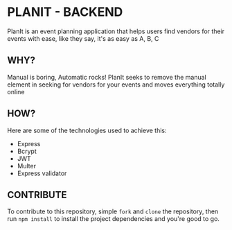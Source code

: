 # PLANIT - BACKEND
PlanIt is an event planning application that helps users find vendors for their events with ease, like they say, it's as easy as A, B, C

## WHY?
Manual is boring, Automatic rocks! PlanIt seeks to remove the manual element in seeking for vendors for your events and moves everything totally online

## HOW?
Here are some of the technologies used to achieve this: 
- Express
- Bcrypt
- JWT
- Multer
- Express validator

## CONTRIBUTE
To contribute to this repository, simple `fork` and `clone` the repository, then run `npm install` to install the project dependencies and you're good to go.